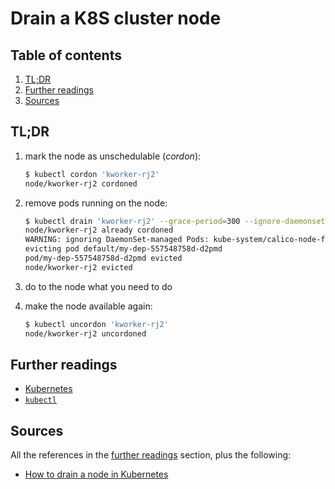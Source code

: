 # Drain a K8S cluster node

## Table of contents <!-- omit in toc -->

1. [TL;DR](#tldr)
1. [Further readings](#further-readings)
1. [Sources](#sources)

## TL;DR

1. mark the node as unschedulable (_cordon_):

   ```sh
   $ kubectl cordon 'kworker-rj2'
   node/kworker-rj2 cordoned
   ```

1. remove pods running on the node:

   ```sh
   $ kubectl drain 'kworker-rj2' --grace-period=300 --ignore-daemonsets=true
   node/kworker-rj2 already cordoned
   WARNING: ignoring DaemonSet-managed Pods: kube-system/calico-node-fl8dl, kube-system/kube-proxy-95vdf
   evicting pod default/my-dep-557548758d-d2pmd
   pod/my-dep-557548758d-d2pmd evicted
   node/kworker-rj2 evicted
   ```

1. do to the node what you need to do
1. make the node available again:

   ```sh
   $ kubectl uncordon 'kworker-rj2'
   node/kworker-rj2 uncordoned
   ```

## Further readings

- [Kubernetes]
- [`kubectl`][kubectl]

## Sources

All the references in the [further readings] section, plus the following:

- [How to drain a node in Kubernetes]

<!-- upstream -->
<!-- in-article references -->
[further readings]: #further-readings

<!-- internal references -->
[kubectl]: kubectl.md
[kubernetes]: README.md

<!-- external references -->
[how to drain a node in kubernetes]: https://linuxhandbook.com/kubectl-drain-node/
